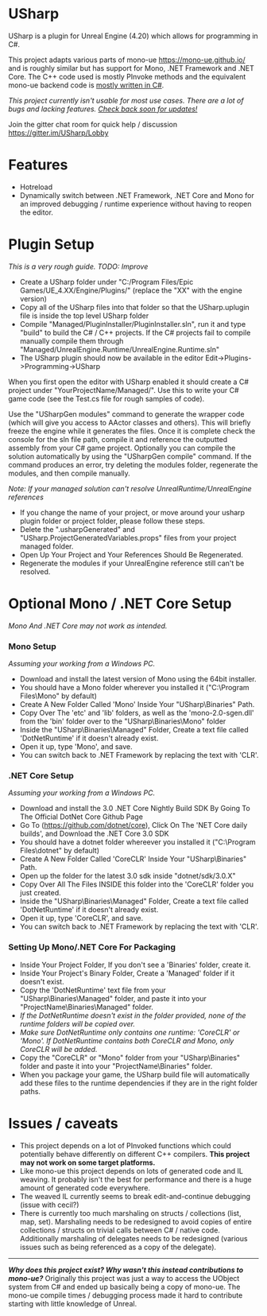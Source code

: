 # USharp

USharp is a plugin for Unreal Engine (4.20) which allows for programming in C#.

This project adapts various parts of mono-ue https://mono-ue.github.io/ and is roughly similar but has support for Mono, .NET Framework and .NET Core. The C++ code used is mostly PInvoke methods and the equivalent mono-ue backend code is [mostly written in C#](https://github.com/pixeltris/USharp/tree/master/Managed/UnrealEngine.Runtime/UnrealEngine.Runtime/Internal).

_This project currently isn't usable for most use cases. There are a lot of bugs and lacking features. [Check back soon for updates!](https://github.com/pixeltris/USharp/projects/2)_

Join the gitter chat room for quick help / discussion https://gitter.im/USharp/Lobby

# Features

- Hotreload
- Dynamically switch between .NET Framework, .NET Core and Mono for an improved debugging / runtime experience without having to reopen the editor.

# Plugin Setup

_This is a very rough guide. TODO: Improve_

- Create a USharp folder under "C:/Program Files/Epic Games/UE_4.XX/Engine/Plugins/" (replace the "XX" with the engine version)
- Copy all of the USharp files into that folder so that the USharp.uplugin file is inside the top level USharp folder
- Compile "Managed/PluginInstaller/PluginInstaller.sln", run it and type "build" to build the C# / C++ projects. If the C# projects fail to compile manually compile them through "Managed/UnrealEngine.Runtime/UnrealEngine.Runtime.sln"
- The USharp plugin should now be available in the editor Edit->Plugins->Programming->USharp

When you first open the editor with USharp enabled it should create a C# project under "YourProjectName/Managed/". Use this to write your C# game code (see the Test.cs file for rough samples of code).

Use the "USharpGen modules" command to generate the wrapper code (which will give you access to AActor classes and others). This will briefly freeze the engine while it generates the files. Once it is complete check the console for the sln file path, compile it and reference the outputted assembly from your C# game project. Optionally
you can compile the solution automatically by using the "USharpGen compile" command. If the command produces an error, try deleting the modules folder, regenerate the modules,
and then compile manually.  

_Note: If your managed solution can't resolve UnrealRuntime/UnrealEngine references_
- If you change the name of your project, or move around your usharp plugin folder or project folder, please follow these steps.
- Delete the ".usharpGenerated" and "USharp.ProjectGeneratedVariables.props" files from your project managed folder.
- Open Up Your Project and Your References Should Be Regenerated.
- Regenerate the modules if your UnrealEngine reference still can't be resolved.

# Optional Mono / .NET Core Setup

_Mono And .NET Core may not work as intended._

### Mono Setup
_Assuming your working from a Windows PC._
- Download and install the latest version of Mono using the 64bit installer.
- You should have a Mono folder wherever you installed it ("C:\Program Files\Mono" by default) 
- Create A New Folder Called 'Mono' Inside Your "USharp\Binaries" Path.
- Copy Over The 'etc' and 'lib' folders, as well as the 'mono-2.0-sgen.dll' from the 'bin' folder over to the "USharp\Binaries\Mono" folder
- Inside the "USharp\Binaries\Managed" Folder, Create a text file called 'DotNetRuntime' if it doesn't already exist.
- Open it up, type 'Mono', and save.
- You can switch back to .NET Framework by replacing the text with 'CLR'.

### .NET Core Setup
_Assuming your working from a Windows PC._
- Download and install the 3.0 .NET Core Nightly Build SDK By Going To The Official DotNet Core Github Page
- Go To (https://github.com/dotnet/core), Click On The 'NET Core daily builds', and Download the .NET Core 3.0 SDK
- You should have a dotnet folder whereever you installed it ("C:\Program Files\dotnet" by default)
- Create A New Folder Called 'CoreCLR' Inside Your "USharp\Binaries" Path.
- Open up the folder for the latest 3.0 sdk inside "dotnet/sdk/3.0.X"
- Copy Over All The Files INSIDE this folder into the 'CoreCLR' folder you just created.
- Inside the "USharp\Binaries\Managed" Folder, Create a text file called 'DotNetRuntime' if it doesn't already exist.
- Open it up, type 'CoreCLR', and save.
- You can switch back to .NET Framework by replacing the text with 'CLR'.

### Setting Up Mono/.NET Core For Packaging
- Inside Your Project Folder, If you don't see a 'Binaries' folder, create it.
- Inside Your Project's Binary Folder, Create a 'Managed' folder if it doesn't exist.
- Copy the 'DotNetRuntime' text file from your "USharp\Binaries\Managed" folder, and paste it into your "ProjectName\Binaries\Managed" folder.
- _If the DotNetRuntime doesn't exist in the folder provided, none of the runtime folders will be copied over._
- _Make sure DotNetRuntime only contains one runtime: 'CoreCLR' or 'Mono'. If DotNetRuntime contains both CoreCLR and Mono, only CoreCLR will be added._
- Copy the "CoreCLR" or "Mono" folder from your "USharp\Binaries" folder and paste it into your "ProjectName\Binaries" folder.
- When you package your game, the USharp build file will automatically add these files to the runtime dependencies if they are in the right folder paths.

# Issues / caveats

- This project depends on a lot of PInvoked functions which could potentially behave differently on different C++ compilers. **This project may not work on some target platforms.**
- Like mono-ue this project depends on lots of generated code and IL weaving. It probably isn't the best for performance and there is a huge amount of generated code everywhere.
- The weaved IL currently seems to break edit-and-continue debugging (issue with cecil?)
- There is currently too much marshaling on structs / collections (list, map, set). Marshaling needs to be redesigned to avoid copies of entire collections / structs on trivial calls between C# / native code. Additionally marshaling of delegates needs to be redesigned (various issues such as being referenced as a copy of the delegate).

---

**_Why does this project exist? Why wasn't this instead contributions to mono-ue?_** Originally this project was just a way to access the UObject system from C# and ended up basically being a copy of mono-ue. The mono-ue compile times / debugging process made it hard to contribute starting with little knowledge of Unreal.
